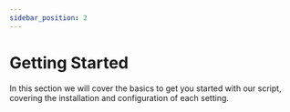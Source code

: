 ```yaml
---
sidebar_position: 2
---
```


# Getting Started
In this section we will cover the basics to get you started with our script, covering the installation and configuration of each setting.